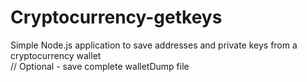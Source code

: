 # Cryptocurrency-getkeys
Simple Node.js application to save addresses and private keys from a cryptocurrency wallet\
// Optional - save complete walletDump file
